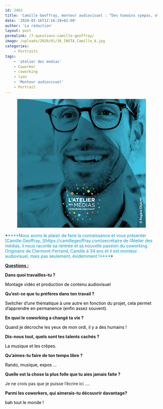 ```yaml
---
id: 2462
title: 'Camille Geoffray, monteur audiovisuel : “Des humains sympas, et partout&#8230;”'
date: '2020-03-16T12:16:28+02:00'
author: 'La rédaction'
layout: post
permalink: /7-questions-camille-geoffray/
image: /uploads/2020/01/36_INSTA_Camille_A.jpg
categories:
    - Portraits
tags:
    - 'atelier des medias'
    - Coworker
    - coworking
    - lyon
    - 'Monteur audiovisuel'
    - Portrait
---
```


<figure class="wp-block-image"><img src="/uploads/2020/01/36_INSTA_Camille_A.jpg" alt="Illustration"></figure>*<span style="color: #009ac9;">****Nous avons le plaisir de faire la connaissance et vous présenter [Camille Geoffray, ](https://camillegeoffray.com)secrétaire de l’Atelier des médias, il nous raconte sa rentrée et sa nouvelle passion du coworking. Originaire de Clermont-Ferrand, Camille à 34 ans et il est monteur audiovisuel, mais pas seulement, évidemment !****</span>*

<u>**Questions :**</u>

**Dans quoi travailles-tu ?**

<span style="color: #000000;">Montage vidéo et production de contenu audiovisuel</span>

**Qu’est-ce que tu préfères dans ton travail ?**

<span style="color: #000000;">Switcher d’une thématique à une autre en fonction du projet, cela permet d’apprendre en permanence (enfin assez souvent). </span>

**En quoi le coworking a changé ta vie ?**

<span style="color: #000000;">Quand je décroche les yeux de mon ordi, il y a des humains ! </span>

**Dis-nous tout, quels sont tes talents cachés ?**

<span style="color: #000000;">La musique et les crêpes.</span>

**Qu’aimes-tu faire de ton temps libre ?**

<span style="color: #000000;">Rando, musique, expos …</span>

**Quelle est la chose la plus folle que tu aies jamais faite ?**

Je ne crois pas que je puisse l’écrire ici ….

**Parmi les coworkers, qui aimerais-tu découvrir davantage?**

<span style="color: #000000;">bah tout le monde !  
</span>